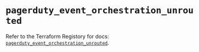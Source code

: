 # `pagerduty_event_orchestration_unrouted`

Refer to the Terraform Registory for docs: [`pagerduty_event_orchestration_unrouted`](https://www.terraform.io/docs/providers/pagerduty/r/event_orchestration_unrouted).
